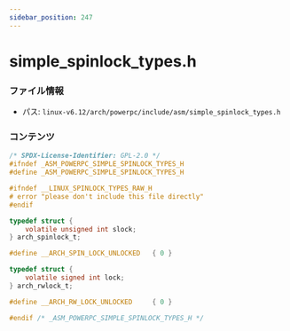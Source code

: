 ```yaml
---
sidebar_position: 247
---
```

# simple_spinlock_types.h

### ファイル情報

- パス: `linux-v6.12/arch/powerpc/include/asm/simple_spinlock_types.h`

### コンテンツ

```h
/* SPDX-License-Identifier: GPL-2.0 */
#ifndef _ASM_POWERPC_SIMPLE_SPINLOCK_TYPES_H
#define _ASM_POWERPC_SIMPLE_SPINLOCK_TYPES_H

#ifndef __LINUX_SPINLOCK_TYPES_RAW_H
# error "please don't include this file directly"
#endif

typedef struct {
	volatile unsigned int slock;
} arch_spinlock_t;

#define __ARCH_SPIN_LOCK_UNLOCKED	{ 0 }

typedef struct {
	volatile signed int lock;
} arch_rwlock_t;

#define __ARCH_RW_LOCK_UNLOCKED		{ 0 }

#endif /* _ASM_POWERPC_SIMPLE_SPINLOCK_TYPES_H */

```
